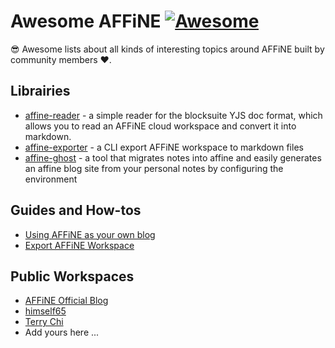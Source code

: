 # Awesome AFFiNE [![Awesome](https://cdn.rawgit.com/sindresorhus/awesome/d7305f38d29fed78fa85652e3a63e154dd8e8829/media/badge.svg)](https://github.com/sindresorhus/awesome)
😎 Awesome lists about all kinds of interesting topics around AFFiNE built by community members ❤️.

## Librairies

- [affine-reader](https://www.npmjs.com/package/affine-reader) - a simple reader for the blocksuite YJS doc format, which allows you to read an AFFiNE cloud workspace and convert it into markdown.
- [affine-exporter](https://www.npmjs.com/package/affine-exporter) - a CLI export AFFiNE workspace to markdown files
- [affine-ghost](https://github.com/tzhangchi/AFFiNE-ghost) - a tool that migrates notes into affine and easily generates an affine blog site from your personal notes by configuring the environment

## Guides and How-tos

- [Using AFFiNE as your own blog](https://affine.pro/blog/using-affine-as-a-blog-technical)
- [Export AFFiNE Workspace](https://pengx17.vercel.app/posts/affine-exporter)


## Public Workspaces

- [AFFiNE Official Blog](https://app.affine.pro/public-workspace/H6vffRmJbCfA-r3kq_36_)
- [himself65](https://app.affine.pro/public-workspace/MTjEmB7Chv-qxl_Yx-Syt)
- [Terry Chi](https://app.affine.pro/public-workspace/fDTUaZ5qmV-MYIBnFKuQz)
- Add yours here ...

